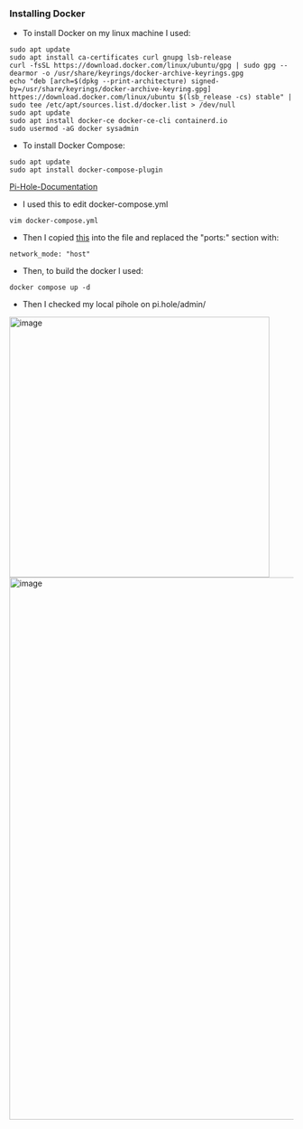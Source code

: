 ### Installing Docker
- To install Docker on my linux machine I used:
```
sudo apt update
sudo apt install ca-certificates curl gnupg lsb-release
curl -fsSL https://download.docker.com/linux/ubuntu/gpg | sudo gpg --dearmor -o /usr/share/keyrings/docker-archive-keyrings.gpg
echo "deb [arch=$(dpkg --print-architecture) signed-by=/usr/share/keyrings/docker-archive-keyring.gpg] httpes://download.docker.com/linux/ubuntu $(lsb_release -cs) stable" | sudo tee /etc/apt/sources.list.d/docker.list > /dev/null
sudo apt update
sudo apt install docker-ce docker-ce-cli containerd.io
sudo usermod -aG docker sysadmin
```
- To install Docker Compose:
```
sudo apt update
sudo apt install docker-compose-plugin
```
[Pi-Hole-Documentation](https://github.com/pi-hole/docker-pi-hole/#running-pi-hole-docker)
- I used this to edit docker-compose.yml
```
vim docker-compose.yml
```
- Then I copied [this](https://github.com/pi-hole/docker-pi-hole/blob/b9f3aada94d8602cc4b3f31c63e63d417a10c1d9/examples/docker-compose.yml.example) into the file and replaced the "ports:" section with:
```
network_mode: "host"
```
- Then, to build the docker I used:
```
docker compose up -d
```
- Then I checked my local pihole on pi.hole/admin/

<img width="461" alt="image" src="https://user-images.githubusercontent.com/90875690/200099250-57e0b99e-dd86-4af7-a2e8-91de592cb987.png">

<img width="960" alt="image" src="https://user-images.githubusercontent.com/90875690/200099236-30e3074f-29c1-45e3-9379-2179c9a23207.png">
